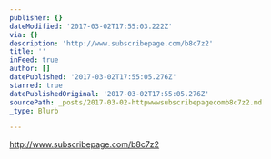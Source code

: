 ```yaml
---
publisher: {}
dateModified: '2017-03-02T17:55:03.222Z'
via: {}
description: 'http://www.subscribepage.com/b8c7z2'
title: ''
inFeed: true
author: []
datePublished: '2017-03-02T17:55:05.276Z'
starred: true
datePublishedOriginal: '2017-03-02T17:55:05.276Z'
sourcePath: _posts/2017-03-02-httpwwwsubscribepagecomb8c7z2.md
_type: Blurb

---
```

http://www.subscribepage.com/b8c7z2